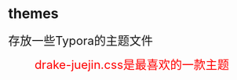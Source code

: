 # themes
<quat><font size=5>存放一些Typora的主题文件</font></quat>
<center> <font> <font size=5> <font color=red> drake-juejin.css是最喜欢的一款主题 </font> </font> </font> </center>
